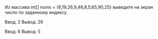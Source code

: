 Из массива int[] nums = {6,19,26,9,46,8,5,65,90,25} выведите на экран число по заданному индексу.

Ввод:
2
Вывод:
26

 

Ввод:
6
Вывод:
5

